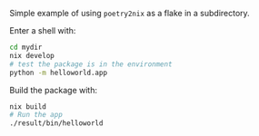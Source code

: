 Simple example of using `poetry2nix` as a flake in a subdirectory.

Enter a shell with:
```bash
cd mydir
nix develop
# test the package is in the environment
python -m helloworld.app
```

Build the package with:
```bash
nix build
# Run the app
./result/bin/helloworld
```